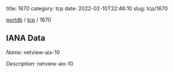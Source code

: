 title: 1670
category: tcp
date: 2022-02-10T22:46:10
slug: tcp/1670

[portdb](/) / [tcp](/category/tcp.html) / 1670


## IANA Data

_Name:_ netview-aix-10

_Description:_ netview-aix-10

